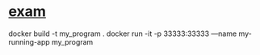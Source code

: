 # [exam](https://github.com/Mythic1Sandwich/exam/tree/main/MyProj_221_3210_Abdulaeva)
docker build -t my_program .
docker run -it -p 33333:33333 —name my-running-app my_program
